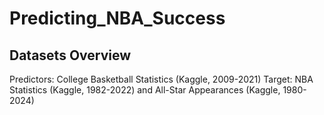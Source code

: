 # Predicting_NBA_Success

## Datasets Overview

Predictors: College Basketball Statistics (Kaggle, 2009-2021)
Target: NBA Statistics (Kaggle, 1982-2022) and All-Star Appearances (Kaggle, 1980-2024)
